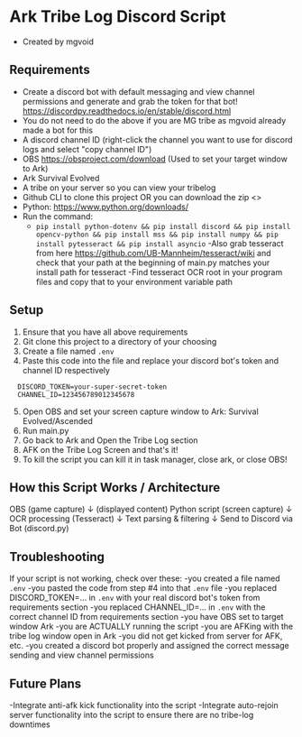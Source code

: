 # Ark Tribe Log Discord Script

- Created by mgvoid

## Requirements

- Create a discord bot with default messaging and view channel permissions and generate and grab the token for that bot! <https://discordpy.readthedocs.io/en/stable/discord.html>
- You do not need to do the above if you are MG tribe as mgvoid already made a bot for this
- A discord channel ID (right-click the channel you want to use for discord logs and select "copy channel ID")
- OBS <https://obsproject.com/download> (Used to set your target window to Ark)
- Ark Survival Evolved
- A tribe on your server so you can view your tribelog
- Github CLI to clone this project OR you can download the zip <>
- Python: <https://www.python.org/downloads/>
- Run the command:
  - `pip install python-dotenv && pip install discord && pip install opencv-python && pip install mss && pip install numpy && pip install pytesseract && pip install asyncio`
-Also grab tesseract from here <https://github.com/UB-Mannheim/tesseract/wiki> and check that your path at the beginning of main.py matches your install path for tesseract
-Find tesseract OCR root in your program files and copy that to your environment variable path

## Setup

1. Ensure that you have all above requirements
2. Git clone this project to a directory of your choosing
3. Create a file named `.env`
4. Paste this code into the file and replace your discord bot's token and channel ID respectively

  ``` .env
    DISCORD_TOKEN=your-super-secret-token
    CHANNEL_ID=123456789012345678
  ```

5. Open OBS and set your screen capture window to Ark: Survival Evolved/Ascended
6. Run main.py
7. Go back to Ark and Open the Tribe Log section
8. AFK on the Tribe Log Screen and that's it!
9. To kill the script you can kill it in task manager, close ark, or close OBS!

## How this Script Works / Architecture

OBS (game capture)
      ↓ (displayed content)
Python script (screen capture)
      ↓
OCR processing (Tesseract)
      ↓
Text parsing & filtering
      ↓
Send to Discord via Bot (discord.py)

## Troubleshooting

If your script is not working, check over these:
-you created a file named `.env`
-you pasted the code from step #4 into that `.env` file
-you replaced DISCORD_TOKEN=... in `.env` with your real discord bot's token from requirements section
-you replaced CHANNEL_ID=... in `.env` with the correct channel ID from requirements section
-you have OBS set to target window Ark
-you are ACTUALLY running the script
-you are AFKing with the tribe log window open in Ark
-you did not get kicked from server for AFK, etc.
-you created a discord bot properly and assigned the correct message sending and view channel permissions

## Future Plans

-Integrate anti-afk kick functionality into the script
-Integrate auto-rejoin server functionality into the script to ensure there are no tribe-log downtimes
